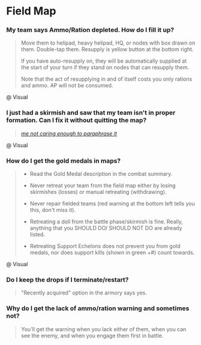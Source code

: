 # Field Map

### My team says Ammo/Ration depleted. How do I fill it up?

> Move them to helipad, heavy helipad, HQ, or nodes with box drawn on them. Double-tap them. Resupply is yellow button at the bottom right.
>
> If you have auto-resupply on, they will be automatically supplied at the start of your turn if they stand on nodes that can resupply them.
>
> Note that the act of resupplying in and of itself costs you only rations and ammo. AP will not be consumed.

@ Visual

### I just had a skirmish and saw that my team isn't in proper formation. Can I fix it without quitting the map?

> [*me not caring enough to paraphrase it*](https://old.reddit.com/r/girlsfrontline/comments/e8nuro/weekly_commanders_lounge_december_10_2019/fb6xvhz/)

@ Visual

### How do I get the gold medals in maps?

> - Read the Gold Medal description in the combat summary.
>
> - Never retreat your team from the field map either by losing skirmishes (losses) or manual retreating (withdrawing).
>
> - Never repair fielded teams (red warning at the bottom left tells you this, don't miss it).
>
> - Retreating a doll from the battle phase/skirmish is fine. Really, anything that you SHOULD DO/ SHOULD NOT DO are already listed.
>
> - Retreating Support Echelons does not prevent you from gold medals, nor does support kills (shown in green +#) count towards.

@ Visual

### Do I keep the drops if I terminate/restart?

> "Recently acquired" option in the armory says yes.

### Why do I get the lack of ammo/ration warning and sometimes not?

> You'll get the warning when you lack either of them, when you can see the enemy, and when you engage them first in battle.